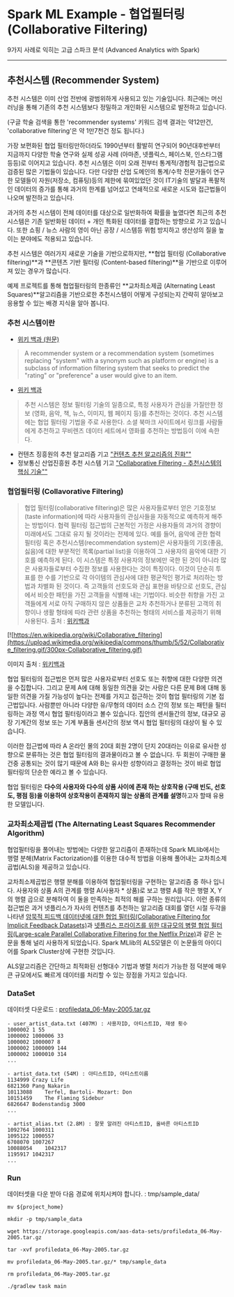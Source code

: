 # Spark ML Example - 협업필터링 (Collaborative Filtering)
9가지 사례로 익히는 고급 스파크 분석 (Advanced Analytics with Spark)
***

## 추천시스템 (Recommender System)

추천 시스템은 이미 산업 전반에 광범위하게 사용되고 있는 기술입니다. 최근에는 머신러닝을 통해 기존의 추천 시스템보다 정밀하고 개인화된 시스템으로 발전하고 있습니다.

(구글 학술 검색을 통한 'recommender systems' 키워드 검색 결과는 약12만건, 'collaborative filtering'은 약 1만7천건 정도 됩니다.)

가장 보편화된 협업 필터링만하더라도 1990년부터 활발히 연구되어 90년대후반부터 지금까지 다양한 학술 연구와 실제 성공 사례 (아마존, 넷플릭스, 페이스북, 인스타그램 등등)로 이어지고 있습니다. 추천 시스템은 이미 오래 전부터 통계적/경험적 접근법으로 검증된 많은 기법들이 있습니다. 다만 다양한 산업 도메인의 통계/수학 전문가들이 연구한 모델들이 자원(저장소, 컴퓨팅)등의 제한에 묶여있었던 것이 IT기술의 발달과 폭팔적인 데이터의 증가를 통해 과거의 한계를 넘어섰고 연쇄적으로 새로운 시도와 접근법들이 나오며 발전하고 있습니다.

과거의 추천 시스템이 전체 데이터를 대상으로 일반화하여 확률을 높였다면 최근의 추천 시스템은 기존 일반화된 데이터 + 개인 특화된 데이터를 결합하는 방향으로 가고 있습니다.
또한 쇼핑 / 뉴스 사람의 영이 아닌 공장 / 시스템등 위험 방지하고 생산성의 질을 높이는 분야에도 적용되고 있습니다.

추천 시스템은 여러가지 새로운 기술을 기반으로하지만, **협업 필터링 (Collaborative filtering)**과 **콘텐츠 기반 필터링 (Content-based filtering)**을 기반으로 이루어져 있는 경우가 많습니다.

예제 프로젝트를 통해 협업필터링의 한종류인 **교차최소제곱 (Alternating Least Squares)**알고리즘을 기반으로한 추천시스템이 어떻게 구성되는지 간략히 알아보고 응용할 수 있는 배경 지식을 알아 봅니다.

### 추천 시스템이란

- [위키 백과 (원문)](https://en.wikipedia.org/wiki/Recommender_system)
> A recommender system or a recommendation system (sometimes replacing "system" with a synonym such as platform or engine) is a subclass of information filtering system that seeks to predict the "rating" or "preference" a user would give to an item.

- [위키 백과](https://ko.wikipedia.org/wiki/%EC%B6%94%EC%B2%9C_%EC%8B%9C%EC%8A%A4%ED%85%9C)
> 추천 시스템은 정보 필터링 기술의 일종으로, 특정 사용자가 관심을 가질만한 정보 (영화, 음악, 책, 뉴스, 이미지, 웹 페이지 등)를 추천하는 것이다. 추천 시스템에는 협업 필터링 기법을 주로 사용한다. 소셜 북마크 사이트에서 링크를 사람들에게 추천하고 무비렌즈 데이터 세트에서 영화를 추천하는 방법등이 이에 속한다.

- 컨텐츠 징흥원의 추천 알고리즘 기고 ["컨텐츠 추천 알고리즘의 진화""](http://www.kocca.kr/insight/vol05/vol05_04.pdf)
- 정보통신 산업진흥원 추천 시스템 기고 ["Collaborative Filtering - 추천시스템의 핵심 기술""](http://www.oss.kr/info_techtip/show/5419f4f9-12a1-4866-a713-6c07fd36e647)

### 협업필터링 (Collavorative Filtering)

> 협업 필터링(collaborative filtering)은 많은 사용자들로부터 얻은 기호정보(taste information)에 따라 사용자들의 관심사들을 자동적으로 예측하게 해주는 방법이다. 협력 필터링 접근법의 근본적인 가정은 사용자들의 과거의 경향이 미래에서도 그대로 유지 될 것이라는 전제에 있다. 예를 들어, 음악에 관한 협력 필터링 혹은 추천시스템(recommendation system)은 사용자들의 기호(좋음, 싫음)에 대한 부분적인 목록(partial list)을 이용하여 그 사용자의 음악에 대한 기호를 예측하게 된다. 이 시스템은 특정 사용자의 정보에만 국한 된 것이 아니라 많은 사용자들로부터 수집한 정보를 사용한다는 것이 특징이다. 이것이 단순히 투표를 한 수를 기반으로 각 아이템의 관심사에 대한 평균적인 평가로 처리하는 방법과 차별화 된 것이다. 즉 고객들의 선호도와 관심 표현을 바탕으로 선호도, 관심에서 비슷한 패턴을 가진 고객들을 식별해 내는 기법이다. 비슷한 취향을 가진 고객들에게 서로 아직 구매하지 않은 상품들은 교차 추천하거나 분류된 고객의 취향이나 생활 형태에 따라 관련 상품을 추천하는 형태의 서비스를 제공하기 위해 사용된다. 출처 : [위키백과](https://ko.wikipedia.org/wiki/%ED%98%91%EC%97%85_%ED%95%84%ED%84%B0%EB%A7%81)

[![https://en.wikipedia.org/wiki/Collaborative_filtering](https://upload.wikimedia.org/wikipedia/commons/thumb/5/52/Collaborative_filtering.gif/300px-Collaborative_filtering.gif)

이미지 출처 : [위키백과](https://en.wikipedia.org/wiki/Collaborative_filtering)

협업 필터링의 접근법은 먼저 많은 사용자로부터 선호도 또는 취향에 대한 다양한 의견을 수집합니다.
그리고 문제 A에 대해 동일한 의견을 갖는 사람은 다른 문제 B에 대해 동일한 의견을 가질 가능성이 높다는 전제를 가지고 접근하는 것이 협업 필터링의 기본 접근법입니다.
사람뿐만 아니라 다양한 유/무형의 데이터 소스 간의 정보 또는 패턴을 필터링하는 과정 역시 협업 필터링이라고 볼수 있습니다. 집안의 센서들간의 정보, 대규모 공장 기계간의 정보 또는 기계 부품들 센서간의 정보 역시 협업 필터링의 대상이 될 수 있습니다.

이러한 접근법에 따라 A 온라인 몰의 20대 회원 2명이 단지 20대라는 이유로 유사한 성향으로 분류하는 것은 협업 필터링의 결과물이라고 볼 수 없습니다.
두 회원이 구매한 물건중 공통되는 것이 많기 때문에 A와 B는 유사한 성향이라고 결정하는 것이 바로 협업 필터링의 단순한 예라고 볼 수 있습니다.

협업 필터링은 **다수의 사용자와 다수의 상품 사이에 존재 하는 상호작용 (구매 빈도, 선호도, 평점 등)을 이용하여 상호작용이 존재하지 않는 상품의 관계를 설명**하고자 할때 유용한 모델입니다.

### 교차최소제곱법 (The Alternating Least Squares Recommender Algorithm)

협업필터링을 풀어내는 방법에는 다양한 알고리즘이 존재하는데 Spark MLlib에서는 행렬 분해(Matrix Factorization)를 이용한 대수적 방법을 이용해 풀어내는 교차최소제곱법(ALS)을 제공하고 있습니다.

교차최소제곱법은 행렬 분해를 이용하여 협업필터링을 구현하는 알고리즘 중 하나 입니다. 사용자와 상품 A의 관계를 행렬 A(사용자 * 상품)로 보고 행렬 A를 작은 행렬 X, Y의 행렬 곱으로 분해하여 이 둘을 만족하는 최적의 해를 구하는 원리입니다. 이런 종류의 접근법은 과거 넷플리스가 자사의 컨텐츠를 추천하는 알고리즘 대회를 열던 시절 두각을 나타낸 [암묵적 피드백 데이터넷에 대한 협업 필터링(Collaborative Filtering for Implicit Feedback Datasets)](http://yifanhu.net/PUB/cf.pdf)과 [넷플리스 프라이즈를 위한 대규모의 병렬 협업 필터링(Large-scale Parallel Collaborative Filtering for the Netflix Prize)](http://www.grappa.univ-lille3.fr/~mary/cours/stats/centrale/reco/paper/MatrixFactorizationALS.pdf)과 같은 논문을 통해 널리 사용하게 되었습니다. Spark MLlib의 ALS모델은 이 논문들의 아이디어를 Spark Cluster상에 구현한 것입니다.

ALS알고리즘은 간단하고 최적화된 선형대수 기법과 병렬 처리가 가능한 점 덕분에 매우 큰 규모에서도 빠르게 데이터를 처리할 수 있는 장점을 가지고 있습니다.

### DataSet

데이터셋 다운로드 : [profiledata_06-May-2005.tar.gz](https://storage.googleapis.com/aas-data-sets/profiledata_06-May-2005.tar.gz)

    - user_artist_data.txt (407M) : 사용자ID, 아티스트ID, 재생 횟수
    1000002 1 55
    1000002 1000006 33
    1000002 1000007 8
    1000002 1000009 144
    1000002 1000010 314
    ...

    - artist_data.txt (54M) : 아티스트ID, 아티스트이름
    1134999	Crazy Life
    6821360	Pang Nakarin
    10113088	Terfel, Bartoli- Mozart: Don
    10151459	The Flaming Sidebur
    6826647	Bodenstandig 3000
    ...
    
    - artist_alias.txt (2.8M) : 잘못 알려진 아티스트ID, 올바른 아티스트ID
    1092764	1000311
    1095122	1000557
    6708070	1007267
    10088054	1042317
    1195917	1042317
    ...

### Run

데이터셋을 다운 받아 다음 경로에 위치시켜야 합니다. : tmp/sample_data/

    mv ${project_home}

    mkdir -p tmp/sample_data      
    
    wget https://storage.googleapis.com/aas-data-sets/profiledata_06-May-2005.tar.gz

    tar -xvf profiledata_06-May-2005.tar.gz

    mv profiledata_06-May-2005.tar.gz/* tmp/sample_data

    rm profiledata_06-May-2005.tar.gz
    
    ./gradlew task main


